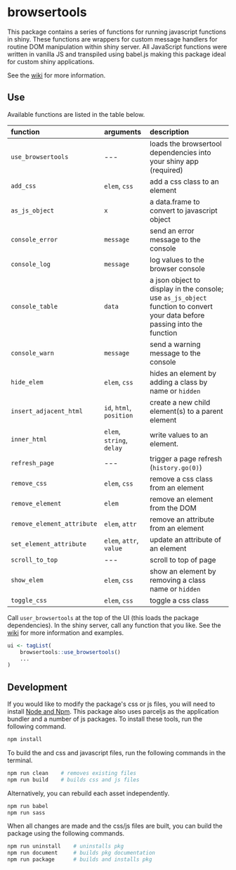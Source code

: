 # browsertools

This package contains a series of functions for running javascript functions in shiny. These functions are wrappers for custom message handlers for routine DOM manipulation within shiny server. All JavaScript functions were written in vanilla JS and transpiled using babel.js making this package ideal for custom shiny applications.

See the [wiki](https://github.com/davidruvolo51/browsertools/wiki) for more information.


## Use

Available functions are listed in the table below.

| function              | arguments | description | 
| :-------              | :-------- | :---------- |
| `use_browsertools` | --- | loads the browsertool dependencies into your shiny app (required)
| `add_css` | `elem`, `css` | add a css class to an element
| `as_js_object` | `x` | a data.frame to convert to javascript object
| `console_error` | `message` | send an error message to the console
| `console_log` | `message` | log values to the browser console
| `console_table` | `data` | a json object to display in the console; use `as_js_object` function to convert your data before passing into the function
| `console_warn` | `message` | send a warning message to the console
| `hide_elem` | `elem`, `css` | hides an element by adding a class by name or `hidden` 
| `insert_adjacent_html` | `id`, `html`, `position` | create a new child element(s) to a parent element
| `inner_html` | `elem`, `string`, `delay` | write values to an element. 
| `refresh_page` |  --- | trigger a page refresh (`history.go(0)`)
| `remove_css` | `elem`, `css` | remove a css class from an element
| `remove_element` | `elem` | remove an element from the DOM
| `remove_element_attribute` | `elem`, `attr` | remove an attribute from an element
| `set_element_attribute` | `elem`, `attr`, `value` | update an attribute of an element 
| `scroll_to_top` | --- | scroll to top of page
| `show_elem` | `elem`, `css` | show an element by removing a class name or `hidden`
| `toggle_css` | `elem`, `css` | toggle a css class


Call `user_browsertools` at the top of the UI (this loads the package dependencies). In the shiny server, call any function that you like. See the [wiki](https://github.com/davidruvolo51/browsertools/wiki) for more information and examples.

```r
ui <- tagList(
    browsertools::use_browsertools()
    ...
)
```

## Development

If you would like to modify the package's css or js files, you will need to install [Node and Npm](https://nodejs.org/en/). This package also uses parceljs as the application bundler and a number of js packages. To install these tools, run the following command.

```bash
npm install
```

To build the and css and javascript files, run the following commands in the terminal.

```bash
npm run clean    # removes existing files
npm run build    # builds css and js files
```

Alternatively, you can rebuild each asset independently.

```bash
npm run babel
npm run sass
```

When all changes are made and the css/js files are built, you can build the package using the following commands.

```bash
npm run uninstall    # uninstalls pkg
npm run document     # builds pkg documentation
npm run package      # builds and installs pkg
```